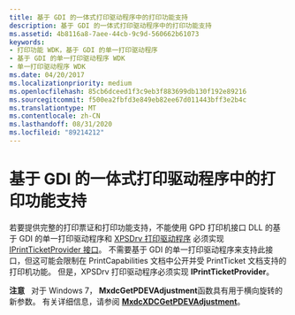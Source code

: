```yaml
---
title: 基于 GDI 的一体式打印驱动程序中的打印功能支持
description: 基于 GDI 的一体式打印驱动程序中的打印功能支持
ms.assetid: 4b8116a8-7aee-44cb-9c9d-560662b61073
keywords:
- 打印功能 WDK，基于 GDI 的单一打印驱动程序
- 基于 GDI 的单一打印驱动程序 WDK
- 单一打印驱动程序 WDK
ms.date: 04/20/2017
ms.localizationpriority: medium
ms.openlocfilehash: 85cb6dceed1f3c9eb3f883699db130f192e89216
ms.sourcegitcommit: f500ea2fbfd3e849eb82ee67d011443bff3e2b4c
ms.translationtype: MT
ms.contentlocale: zh-CN
ms.lasthandoff: 08/31/2020
ms.locfileid: "89214212"
---
```

# <a name="print-capabilities-support-in-gdi-based-monolithic-print-drivers"></a>基于 GDI 的一体式打印驱动程序中的打印功能支持


若要提供完整的打印票证和打印功能支持，不能使用 GPD 打印机接口 DLL 的基于 GDI 的单一打印驱动程序和 [XPSDrv 打印驱动程序](xpsdrv-printer-drivers.md) 必须实现 [IPrintTicketProvider 接口](/previous-versions/windows/hardware/drivers/ff554375(v=vs.85))。 不需要基于 GDI 的单一打印驱动程序来支持此接口，但这可能会限制在 PrintCapabilities 文档中公开并受 PrintTicket 文档支持的打印机功能。 但是，XPSDrv 打印驱动程序必须实现 **IPrintTicketProvider**。

**注意**   对于 Windows 7， **MxdcGetPDEVAdjustment**函数具有用于横向旋转的新参数。 有关详细信息，请参阅 [**MxdcXDCGetPDEVAdjustment**](/windows-hardware/drivers/ddi/mxdc/nf-mxdc-mxdcgetpdevadjustment)。

 

 

